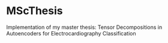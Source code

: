 # MScThesis
Implementation of my master thesis: Tensor Decompositions in Autoencoders for Electrocardiography Classification
